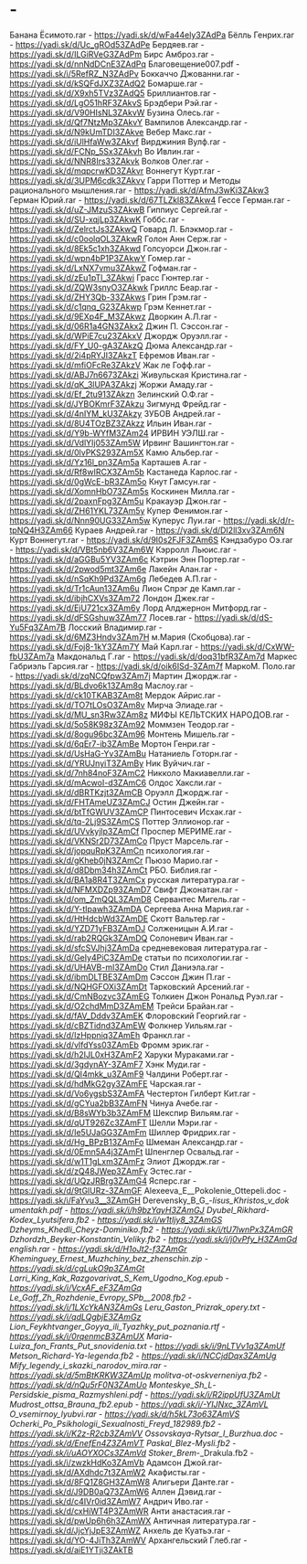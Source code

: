 # -

Банана Ёсимото.rar - https://yadi.sk/d/wFa44ely3ZAdPa
Бёлль Генрих.rar - https://yadi.sk/d/Uc_gROd53ZAdPe
Бердяев.rar - https://yadi.sk/d/ILGiRVeG3ZAdPm
Бирс Амброз.rar - https://yadi.sk/d/nnNdDCnE3ZAdPq
Благовещение007.pdf - https://yadi.sk/i/5RefRZ_N3ZAdPv
Боккаччо Джованни.rar - https://yadi.sk/d/kSQFdJXZ3ZAdQ2
Бомарше.rar - https://yadi.sk/d/X9xh5TVz3ZAdQ5
Бриллиантов.rar - https://yadi.sk/d/LgO51hRF3ZAkvS
Брэдбери Рэй.rar - https://yadi.sk/d/V90HIsNL3ZAkvW
Бузина Олесь.rar - https://yadi.sk/d/Qf7NtzMp3ZAkvY
Вампилов Александр.rar - https://yadi.sk/d/N9kUmTDI3ZAkve
Вебер Макс.rar - https://yadi.sk/d/iUlHfaWw3ZAkvf
Вирджиния Вулф.rar - https://yadi.sk/d/FCNp_5Sx3ZAkvh
Во Ивлин.rar - https://yadi.sk/d/NNR8Irs33ZAkvk
Волков Олег.rar - https://yadi.sk/d/mqpcrwKD3ZAkvr
Воннегут Курт.rar - https://yadi.sk/d/3UPM6cdk3ZAkvv
Гарри Поттер и Методы рационального мышления.rar - https://yadi.sk/d/AfmJ3wKi3ZAkw3
Герман Юрий.rar - https://yadi.sk/d/67TLZkl83ZAkw4
Гессе Герман.rar - https://yadi.sk/d/uZ-JMzuS3ZAkwB
Гиппиус Сергей.rar - https://yadi.sk/d/SU-xqjLp3ZAkwK
Гоббс.rar - https://yadi.sk/d/ZelrctJs3ZAkwQ
Говард Л. Блэкмор.rar - https://yadi.sk/d/c0oolqOL3ZAkwR
Голон Анн Серж.rar - https://yadi.sk/d/8Ek5c1xh3ZAkwd
Голсуорси Джон.rar - https://yadi.sk/d/wpn4bP1P3ZAkwY
Гомер.rar - https://yadi.sk/d/LxNX7vmu3ZAkwZ
Гофман.rar - https://yadi.sk/d/zEu1pTl_3ZAkwi
Грасс Гюнтер.rar - https://yadi.sk/d/ZQW3snyO3ZAkwk
Гриллс Беар.rar - https://yadi.sk/d/ZHY3Qb-33ZAkws
Грин Грэм.rar - https://yadi.sk/d/c1qnq_G23ZAkwp
Грэм Кеннет.rar - https://yadi.sk/d/9EXp4F_M3ZAkwz
Дворкин А.Л.rar - https://yadi.sk/d/06R1a4GN3ZAkx2
Джин П. Сэссон.rar - https://yadi.sk/d/WPiE7cu23ZAkxV
Джордж Оруэлл.rar - https://yadi.sk/d/FY_U0-gA3ZAkzQ
Дюма Александр.rar - https://yadi.sk/d/2i4pRYJI3ZAkzT
Ефремов Иван.rar - https://yadi.sk/d/mfiOFcRe3ZAkzV
Жак ле Гофф.rar - https://yadi.sk/d/ABJ7n6673ZAkzi
Живульская Кристина.rar - https://yadi.sk/d/qK_3lUPA3ZAkzj
Жоржи Амаду.rar - https://yadi.sk/d/Ef_2tu913ZAkzn
Зелинский О.Ф.rar - https://yadi.sk/d/JYBOKmrF3ZAkzu
Зигмунд Фрейд.rar - https://yadi.sk/d/4nIYM_kU3ZAkzy
ЗУБОВ Андрей.rar - https://yadi.sk/d/8U4TOzBZ3ZAkzz
Ильин Иван.rar - https://yadi.sk/d/Y9b-WYfM3ZAm24
ИРВИН УЭЛШ.rar - https://yadi.sk/d/VdlYIj053ZAm5W
Ирвинг Вашингтон.rar - https://yadi.sk/d/0lvPKS293ZAm5X
Камю Альбер.rar - https://yadi.sk/d/Yz16l_pn3ZAm5a
Карташев А.rar - https://yadi.sk/d/Rf8wIRCX3ZAm5b
Кастанеда Карлос.rar - https://yadi.sk/d/0gWcE-bR3ZAm5o
Кнут Гамсун.rar - https://yadi.sk/d/XomnHbO73ZAm5s
Коскинен Милла.rar - https://yadi.sk/d/2paxnFpg3ZAm5u
Кракауэр Джон.rar - https://yadi.sk/d/ZH61YKL73ZAm5y
Купер Фенимон.rar - https://yadi.sk/d/Nnn90UG33ZAm5w
Куперус Луи.rar - https://yadi.sk/d/r-tpNQ4H3ZAm66
Кураев Андрей.rar - https://yadi.sk/d/DI2ll3xv3ZAm6N
Курт Воннегут.rar - https://yadi.sk/d/9I0s2FJF3ZAm6S
Кэндзабуро Оэ.rar - https://yadi.sk/d/VBt5nb6V3ZAm6W
Кэрролл Льюис.rar - https://yadi.sk/d/aGGBu5YV3ZAm6c
Кэтрин Энн Портер.rar - https://yadi.sk/d/2pwod5mt3ZAm6e
Лакейн Алан.rar - https://yadi.sk/d/nSqKh9Pd3ZAm6g
Лебедев А.П.rar - https://yadi.sk/d/Tr1cAun13ZAm6u
Лион Спрэг де Камп.rar - https://yadi.sk/d/ibjhCXVs3ZAm72
Лондон Джек.rar - https://yadi.sk/d/EjU721cx3ZAm6y
Лорд Алджернон Митфорд.rar - https://yadi.sk/d/dFSGshuw3ZAm77
Лосев.rar - https://yadi.sk/d/dS-Yu5Fq3ZAm7B
Лосский Владимир.rar - https://yadi.sk/d/6MZ3Hndv3ZAm7H
м.Мария (Скобцова).rar - https://yadi.sk/d/Foj8-1kY3ZAm7Y
Май Карл.rar - https://yadi.sk/d/CxWW-fbU3ZAm7a
Макдональд Г.rar - https://yadi.sk/d/doq31bfR3ZAm7d
Маркес Габриэль Гарсия.rar - https://yadi.sk/d/oik6ISd-3ZAm7f
МаркоМ. Поло.rar - https://yadi.sk/d/zqNCQfpw3ZAm7j
Мартин Джордж.rar - https://yadi.sk/d/BLdvo6k13ZAm8q
Маслоу.rar - https://yadi.sk/d/ck10TKAB3ZAm8t
Мердок Айрис.rar - https://yadi.sk/d/TO7tLOsO3ZAm8v
Мирча Элиаде.rar - https://yadi.sk/d/MU_sn3Rw3ZAm8z
МИФЫ КЕЛЬТСКИХ НАРОДОВ.rar - https://yadi.sk/d/5o58K98z3ZAm92
Моммзен Теодор.rar - https://yadi.sk/d/8ogu96bc3ZAm96
Монтень Мишель.rar - https://yadi.sk/d/6qEr7-ib3ZAmBe
Мортон Генри.rar - https://yadi.sk/d/UsHaG-Yv3ZAmBu
Натаниель Готорн.rar - https://yadi.sk/d/YRUJnyiT3ZAmBy
Ник Вуйчич.rar - https://yadi.sk/d/7nh84noF3ZAmC2
Никколо Макиавелли.rar - https://yadi.sk/d/mAcwoI-d3ZAmC6
Олдос  Хаксли.rar - https://yadi.sk/d/dBRTKzjt3ZAmCB
Оруэлл Джордж.rar - https://yadi.sk/d/FHTAmeUZ3ZAmCJ
Остин Джейн.rar - https://yadi.sk/d/btTfGWUV3ZAmCP
Пинтосевич Исхак.rar - https://yadi.sk/d/tq-2Lj9S3ZAmCS
Поттер Эллионор.rar - https://yadi.sk/d/UVvkyjlp3ZAmCf
Проспер МЕРИМЕ.rar - https://yadi.sk/d/VKNSr2D73ZAmCo
Пруст Марсель.rar - https://yadi.sk/d/jopquRpK3ZAmCn
психология.rar - https://yadi.sk/d/gKheb0jN3ZAmCr
Пьюзо Марио.rar - https://yadi.sk/d/d8Dbm34h3ZAmCt
РБО. Библия.rar - https://yadi.sk/d/BA1a8R4T3ZAmCx
русская литература.rar - https://yadi.sk/d/NFMXDZp93ZAmD7
Свифт  Джонатан.rar - https://yadi.sk/d/om_ZmQQL3ZAmD8
Сервантес Мигель.rar - https://yadi.sk/d/Y-tIpawh3ZAmDA
Сергеева Анна Мария.rar - https://yadi.sk/d/HtHdcbWd3ZAmDE
Скотт Вальтер.rar - https://yadi.sk/d/YZD71yFB3ZAmDJ
Солженицын А.И.rar - https://yadi.sk/d/rab2RQGk3ZAmDQ
Солоневич Иван.rar - https://yadi.sk/d/sfcSVJhj3ZAmDa
средневековая литература.rar - https://yadi.sk/d/GeIy4PiC3ZAmDe
статьи по психологии.rar - https://yadi.sk/d/UHAVB-mI3ZAmDo
Стил Даниэла.rar - https://yadi.sk/d/ibmDLTBE3ZAmDm
Сэссон Джин П.rar - https://yadi.sk/d/NQHGFOXi3ZAmDt
Тарковский Арсений.rar - https://yadi.sk/d/CmNBozvc3ZAmEG
Толкиен Джон Рональд Руэл.rar - https://yadi.sk/d/O2chdMmD3ZAmEM
Трейси Брайан.rar - https://yadi.sk/d/fAV_Dddv3ZAmEK
Флоровский Георгий.rar - https://yadi.sk/d/cBZTidnd3ZAmEW
Фолкнер Уильям.rar - https://yadi.sk/d/IzHppniq3ZAmEh
Франкл.rar - https://yadi.sk/d/vlfdYss03ZAmEb
Фромм эрик.rar -https://yadi.sk/d/h2IJL0xH3ZAmF2
Харуки Мураками.rar - https://yadi.sk/d/3gdynAY-3ZAmF7
Хэнк Муди.rar - https://yadi.sk/d/QI4mkk_u3ZAmF9
Чалдини Роберт.rar - https://yadi.sk/d/hdMkG2gy3ZAmFE
Чарская.rar - https://yadi.sk/d/Vo6ygsbS3ZAmFA
Честертон Гилберт Кит.rar - https://yadi.sk/d/gCYua2bB3ZAmFN
Чинуа Ачебе.rar - https://yadi.sk/d/B8sWYb3b3ZAmFM
Шекспир Вильям.rar - https://yadi.sk/d/qUT926Zc3ZAmFT
Шелли Мэри.rar - https://yadi.sk/d/Ie5UJaGG3ZAmFm
Шиллер Фридрих.rar - https://yadi.sk/d/Hg_BPzB13ZAmFo
Шмеман Александр.rar - https://yadi.sk/d/0Emn5A4j3ZAmFt
Шпенглер Освальд.rar - https://yadi.sk/d/w1T1gLxm3ZAmFz
Элиот Джордж.rar - https://yadi.sk/d/zQ48JWep3ZAmFy
Эстес.rar - https://yadi.sk/d/UQzJRBrg3ZAmG4
Ясперс.rar - https://yadi.sk/d/9tGlURz-3ZAmGF
Alexeeva_E__Pokolenie_Ottepeli.doc - https://yadi.sk/i/FaYvu3__3ZAmGH
Derevensky_B_G_-_Iisus_Khristos_v_dok
umentakh.pdf - https://yadi.sk/i/h9bzYayH3ZAmGJ
Dyubel_Rikhard_-_Kodex_Lyutsifera.fb2 - https://yadi.sk/i/w1tIjy8_3ZAmGS
Dzheyms_Khedli_Cheyz_-_Dominiko.fb2 - https://yadi.sk/i/tU7lwnPx3ZAmGR
Dzhordzh_Beyker_-_Konstantin_Veliky.fb2 - https://yadi.sk/i/j0vPfy_H3ZAmGd
english.rar - https://yadi.sk/d/H1oJt2-f3ZAmGr
Kheminguey_Ernest_Muzhchiny_bez_zhenschin.zip - https://yadi.sk/d/cgLukO9p3ZAmGt
Larri_King_Kak_Razgovarivat_S_Kem_Ugodno_Kog.epub - https://yadi.sk/i/VcxAF_eF3ZAmGq
Le_Goff_Zh_Rozhdenie_Evropy_SPb__2008.fb2 - https://yadi.sk/i/1LXcYkAN3ZAmGs
Leru_Gaston_Prizrak_opery.txt - https://yadi.sk/i/qdLQgbjE3ZAmGz
Lion_Feykhtvanger_Goyya_ili_Tyazhky_put_poznania.rtf - https://yadi.sk/i/0rqenmcB3ZAmUX
Maria-Luiza_fon_Frants_Put_snovidenia.txt - https://yadi.sk/i/9nLTVv1q3ZAmUf
Metson_Richard_-_Ya_-_legenda.fb2 - https://yadi.sk/i/NCCjdDqx3ZAmUg
Mify_legendy_i_skazki_narodov_mira.rar - https://yadi.sk/d/5mBtKRKW3ZAmUp
molitva-ot-oskverneniya.fb2 - https://yadi.sk/d/nQu5rF0N3ZAmUo
Monteskye_Sh_L_-_Persidskie_pisma_Razmyshleni.pdf - https://yadi.sk/i/R2ippUfU3ZAmUt
Mudrost_ottsa_Brauna_fb2.epub - https://yadi.sk/i/-YIJNxc_3ZAmVL
O_vsemirnoy_lyubvi.rar - https://yadi.sk/d/h5kL73o63ZAmVS
Ocherki_Po_Psikhologii_Sexualnosti_Freyd_182989.fb2 - https://yadi.sk/i/K2z-R2cb3ZAmVV
Ossovskaya_-_Rytsar_I_Burzhua.doc - https://yadi.sk/d/EnefEn4Z3ZAmVT
Paskal_Blez_-_Mysli.fb2 - https://yadi.sk/i/uAOYXOCs3ZAmVd
Stoker_Brem_-_Drakula.fb2 - https://yadi.sk/i/zwzkHdKo3ZAmVb
Адамсон Джой.rar- https://yadi.sk/d/AXdhdc7t3ZAmW2
Акафисты.rar - https://yadi.sk/d/8FQ1Z8GH3ZAmW8
Алигьери Данте.rar - https://yadi.sk/d/J9DB0aQ73ZAmW6
Аллен Дэвид.rar - https://yadi.sk/d/c4IVr0id3ZAmW7
Андрич Иво.rar - https://yadi.sk/d/cxHiWT4P3ZAmWR
Анти анастасия.rar - https://yadi.sk/d/pwUp6h6h3ZAmWX
Античная литература.rar - https://yadi.sk/d/JjcYjJpE3ZAmWZ
Анхель де Куатьэ.rar - https://yadi.sk/d/YO-4JiTh3ZAmWV
Архангельский Глеб.rar - https://yadi.sk/d/aiE1YTji3ZAkTB

                                                                                 
                                                                                             
                                                                                                  
